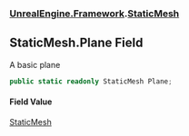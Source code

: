 ### [UnrealEngine.Framework](UnrealEngine_Framework.md 'UnrealEngine.Framework').[StaticMesh](StaticMesh.md 'UnrealEngine.Framework.StaticMesh')
## StaticMesh.Plane Field
A basic plane  
```csharp
public static readonly StaticMesh Plane;
```
#### Field Value
[StaticMesh](StaticMesh.md 'UnrealEngine.Framework.StaticMesh')
